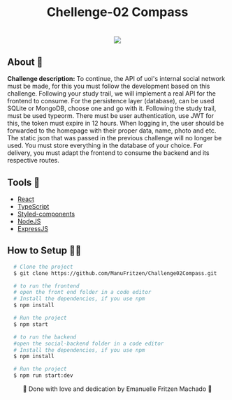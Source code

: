 <h1 align="center" >    
  Chellenge-02 Compass 
</h1>

<h1 align="center">
  <img 
    src="./challenge02.gif"
  />
</h1>

## About 📝

**Challenge description:** To continue, the API of uol's internal social network must be made, for this you must
follow the development based on this challenge.
Following your study trail, we will implement a real API for the frontend to consume.
For the persistence layer (database), can be used SQLite or MongoDB, choose one
and go with it.
Following the study trail, must be used typeorm.
There must be user authentication, use JWT for this, the token must expire in 12
hours.
When logging in, the user should be forwarded to the homepage with their proper
data, name, photo and etc.
The static json that was passed in the previous challenge will no longer be used. You
must store everything in the database of your choice.
For delivery, you must adapt the frontend to consume the backend and its respective
routes.


## Tools 🔧

- [React](https://reactjs.org)
- [TypeScript](https://www.typescriptlang.org)
- [Styled-components](https://styled-components.com/)
- [NodeJS](https://nodejs.org)
- [ExpressJS](https://expressjs.com)

## How to Setup 👩‍💻

```bash
  # Clone the project
  $ git clone https://github.com/ManuFritzen/Challenge02Compass.git
```
```bash
  # to run the frontend
  # open the front end folder in a code editor
  # Install the dependencies, if you use npm
  $ npm install
```
```bash
  # Run the project
  $ npm start
```
```bash
  # to run the backend
  #open the social-backend folder in a code editor
  # Install the dependencies, if you use npm
  $ npm install
```
```bash
  # Run the project
  $ npm run start:dev
```


<p align="center">💖 Done with love and dedication by Emanuelle Fritzen Machado 💖</p>